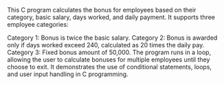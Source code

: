 This C program calculates the bonus for employees based on their category, basic salary, days worked, and daily payment. It supports three employee categories:

Category 1: Bonus is twice the basic salary.
Category 2: Bonus is awarded only if days worked exceed 240, calculated as 20 times the daily pay.
Category 3: Fixed bonus amount of 50,000.
The program runs in a loop, allowing the user to calculate bonuses for multiple employees until they choose to exit. It demonstrates the use of conditional statements, loops, and user input handling in C programming.

